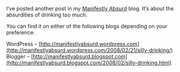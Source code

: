 I’ve posted another post in my [Manifestly Absurd](http://manifestlyabsurd.blogspot.com) blog. It’s about the absurdities of drinking too much.

You can find it on either of the following blogs depending on your preference:

WordPress – [http://manifestlyabsurd.wordpress.com](http://manifestlyabsurd.wordpress.com/2008/02/21/silly-drinking/)  
Blogger – [http://manifestlyabsurd.blogspot.com](http://manifestlyabsurd.blogspot.com/2008/02/silly-drinking.html)